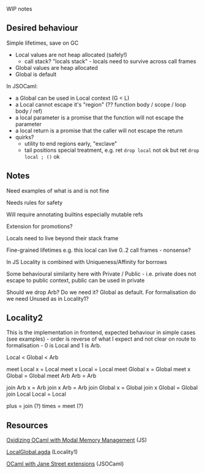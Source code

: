 WIP notes

## Desired behaviour

Simple lifetimes, save on GC

- Local values are not heap allocated (safely!)
  - call stack? "locals stack" - locals need to survive across call frames
- Global values are heap allocated
- Global is default

In JSOCaml:

- a Global can be used in Local context (G < L)
- a Local cannot escape it's "region" (?? function body / scope / loop body / ref)
- a local parameter is a promise that the function will not escape the parameter
- a local return is a promise that the caller will not escape the return
- quirks?
  - utility to end regions early, "exclave"
  - tail positions special treatment, e.g. ret `drop local` not ok but ret `drop local ; ()` ok

## Notes

Need examples of what is and is not fine

Needs rules for safety

Will require annotating builtins especially mutable refs

Extension for promotions?

Locals need to live beyond their stack frame

Fine-grained lifetimes e.g. this local can live 0..2 call frames - nonsense?

In JS Locality is combined with Uniqueness/Affinity for borrows

Some behavioural similarity here with Private / Public - i.e. private does not escape to public context, public can be used in private

Should we drop Arb? Do we need it? Global as default. For formalisation do we need Unused as in Locality1?

## Locality2

This is the implementation in frontend, expected behaviour in simple cases (see examples) - order is reverse of what I expect and not clear on route to formalisation - 0 is Local and 1 is Arb.

Local < Global < Arb

meet Local x = Local
meet x Local = Local
meet Global x = Global
meet x Global = Global
meet Arb Arb = Arb

join Arb x = Arb
join x Arb = Arb
join Global x = Global
join x Global = Global
join Local Local = Local

plus = join (?)
times = meet (?)

## Resources

[Oxidizing OCaml with Modal Memory Management](https://dl.acm.org/doi/pdf/10.1145/3674642) (JS)

[LocalGlobal.agda](https://github.com/granule-project/security-coeffects-mechanization/blob/4c0ae9ed41da2ede42e02f7baaa1cbfef78d9814/LocalGlobal.agda) (Locality1)

[OCaml with Jane Street extensions](https://github.com/janestreet/opam-repository/tree/with-extensions) (JSOCaml)
